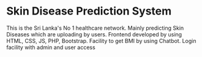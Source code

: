 # Skin Disease Prediction System

This is the Sri Lanka's No 1 healthcare network. Mainly predicting Skin Diseases which are uploading by  users. Frontend developed by using HTML, CSS, JS, PHP, Bootstrap. Facility to get BMI by using Chatbot. Login facility with admin and user access
